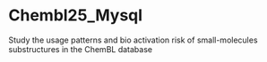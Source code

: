 # Chembl25_Mysql
Study the usage patterns and bio activation risk of small-molecules substructures in the ChemBL database
